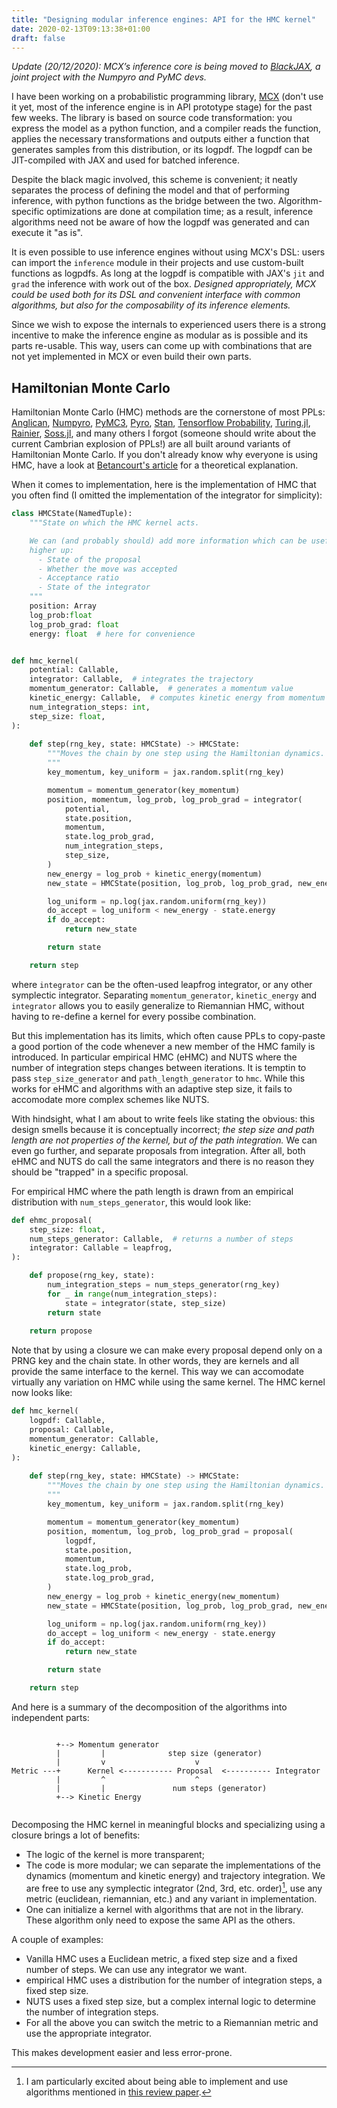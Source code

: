```yaml
---
title: "Designing modular inference engines: API for the HMC kernel"
date: 2020-02-13T09:13:38+01:00
draft: false
---
```


*Update (20/12/2020): MCX’s inference core is being moved to [BlackJAX](https://github.com/blackjax-devs/blackjax), a joint project with the Numpyro and PyMC devs.*

I have been working on a probabilistic programming library,
[MCX](https://github.com/rlouf/mcx) (don't use it yet, most of the inference
engine is in API prototype stage) for the past few weeks. The library is based
on source code transformation: you express the model as a python function, and a
compiler reads the function, applies the necessary transformations and outputs
either a function that generates samples from this distribution, or its logpdf.
The logpdf can be JIT-compiled with JAX and used for batched inference.

Despite the black magic involved, this scheme is convenient; it neatly separates
the process of defining the model and that of performing inference, with python
functions as the bridge between the two. Algorithm-specific optimizations are
done at compilation time; as a result, inference algorithms need not be aware of
how the logpdf was generated and can execute it "as is".

It is even possible to use inference engines without using MCX's DSL: users can
import the `inference` module in their projects and use custom-built functions
as logpdfs. As long at the logpdf is compatible with JAX's `jit` and `grad` the
inference with work out of the box. *Designed appropriately, MCX could be used
both for its DSL and convenient interface with common algorithms, but also for
the composability of its inference elements.*

Since we wish to expose the internals to experienced users there is a strong
incentive to make the inference engine as modular as is possible and its parts
re-usable. This way, users can come up with combinations that are not yet
implemented in MCX or even build their own parts.


## Hamiltonian Monte Carlo

Hamiltonian Monte Carlo (HMC) methods are the cornerstone of most PPLs:
[Anglican](https://probprog.github.io/anglican/),
[Numpyro](http://pyro.ai/numpyro/), [PyMC3](https://docs.pymc.io/),
[Pyro](https://pyro.ai/), [Stan](https://mc-stan.org/), [Tensorflow
Probability](https://www.tensorflow.org/probability),
[Turing.jl](https://turing.ml/dev/), [Rainier](https://rainier.fit/),
[Soss.jl](https://github.com/cscherrer/Soss.jl), and many others I forgot
(someone should write about the current Cambrian explosion of PPLs!) are all
built around variants of Hamiltonian Monte Carlo. If you don't already know why
everyone is using HMC, have a look at [Betancourt's article](https://arxiv.org/abs/1410.5110) for a theoretical explanation. 

When it comes to implementation, here is the implementation of HMC that you
often find (I omitted the implementation of the integrator for simplicity):

```python
class HMCState(NamedTuple):
    """State on which the HMC kernel acts.

    We can (and probably should) add more information which can be useful
    higher up:
      - State of the proposal
      - Whether the move was accepted
      - Acceptance ratio
      - State of the integrator
    """
    position: Array
    log_prob:float
    log_prob_grad: float
    energy: float  # here for convenience


def hmc_kernel(
    potential: Callable,
    integrator: Callable,  # integrates the trajectory
    momentum_generator: Callable,  # generates a momentum value
    kinetic_energy: Callable,  # computes kinetic energy from momentum value
    num_integration_steps: int,
    step_size: float,
):
    
    def step(rng_key, state: HMCState) -> HMCState:
        """Moves the chain by one step using the Hamiltonian dynamics.
        """
        key_momentum, key_uniform = jax.random.split(rng_key)

        momentum = momentum_generator(key_momentum)
        position, momentum, log_prob, log_prob_grad = integrator(
            potential,
            state.position,
            momentum,
            state.log_prob_grad,
            num_integration_steps,
            step_size,
        )
        new_energy = log_prob + kinetic_energy(momentum)
        new_state = HMCState(position, log_prob, log_prob_grad, new_energy)

        log_uniform = np.log(jax.random.uniform(rng_key))
        do_accept = log_uniform < new_energy - state.energy
        if do_accept:
            return new_state

        return state

    return step
```

where `integrator` can be the often-used leapfrog integrator, or any other
symplectic integrator. Separating `momentum_generator`, `kinetic_energy` and
`integrator` allows you to easily generalize to Riemannian HMC, without having
to re-define a kernel for every possibe combination.

But this implementation has its limits, which often cause PPLs to copy-paste a
good portion of the code whenever a new member of the HMC family is introduced.
In particular empirical HMC (eHMC) and NUTS where the number of integration steps
changes between iterations. It is temptin to pass `step_size_generator` and
`path_length_generator` to `hmc`. While this works for eHMC and algorithms with
an adaptive step size, it fails to accomodate more complex schemes like NUTS.

With hindsight, what I am about to write feels like stating the obvious: this
design smells because it is conceptually incorrect; *the step size and path
length are not properties of the kernel, but of the path integration.* We can
even go further, and separate proposals from integration. After all, both eHMC
and NUTS do call the same integrators and there is no reason they should be
"trapped" in a specific proposal.

For empirical HMC where the path length is drawn from an empirical distribution
with `num_steps_generator`, this would look like:

```python
def ehmc_proposal(
    step_size: float,
    num_steps_generator: Callable,  # returns a number of steps
    integrator: Callable = leapfrog,
):

    def propose(rng_key, state):
        num_integration_steps = num_steps_generator(rng_key)
        for _ in range(num_integration_steps): 
            state = integrator(state, step_size)
        return state
      
    return propose
```

Note that by using a closure we can make every proposal depend only on a PRNG key
and the chain state. In other words, they are kernels and all provide the same
interface to the kernel. This way we can accomodate virtually any variation on
HMC while using the same kernel. The HMC kernel now looks like:

```python
def hmc_kernel(
    logpdf: Callable,
    proposal: Callable,
    momentum_generator: Callable,
    kinetic_energy: Callable,
):
    
    def step(rng_key, state: HMCState) -> HMCState:
        """Moves the chain by one step using the Hamiltonian dynamics.
        """
        key_momentum, key_uniform = jax.random.split(rng_key)

        momentum = momentum_generator(key_momentum)
        position, momentum, log_prob, log_prob_grad = proposal(
            logpdf,
            state.position,
            momentum,
            state.log_prob,
            state.log_prob_grad,
        )
        new_energy = log_prob + kinetic_energy(new_momentum)
        new_state = HMCState(position, log_prob, log_prob_grad, new_energy)

        log_uniform = np.log(jax.random.uniform(rng_key))
        do_accept = log_uniform < new_energy - state.energy
        if do_accept:
            return new_state

        return state

    return step
```

And here is a summary of the decomposition of the algorithms into independent
parts:

```

          +--> Momentum generator      
          |         |              step size (generator)
          |         v                    v
Metric ---+      Kernel <----------- Proposal  <---------- Integrator
          |         ^                    ^
          |         |               num steps (generator)
          +--> Kinetic Energy             


```

Decomposing the HMC kernel in meaningful blocks and specializing using a closure
brings a lot of benefits:

- The logic of the kernel is more transparent;
- The code is more modular; we can separate the implementations of the dynamics
  (momentum and kinetic energy) and trajectory integration. We are free to use
  any symplectic integrator (2nd, 3rd, etc. order)[^symplectic], use any metric (euclidean,
  riemannian, etc.) and any variant in implementation. 
- One can initialize a kernel with algorithms that are not in the library. These
  algorithm only need to expose the same API as the others.
  
A couple of examples:
- Vanilla HMC uses a Euclidean metric, a fixed step size and a fixed number of
  steps. We can use any integrator we want.
- empirical HMC uses a distribution for the number of integration steps, a fixed
  step size.
- NUTS uses a fixed step size, but a complex internal logic to determine the
  number of integration steps.
- For all the above you can switch the metric to a Riemannian metric and use the
  appropriate integrator.

This makes development easier and less error-prone.


[^symplectic]: I am particularly excited about being able to implement and use
  algorithms mentioned in [this review paper](https://arxiv.org/abs/1711.05337).

